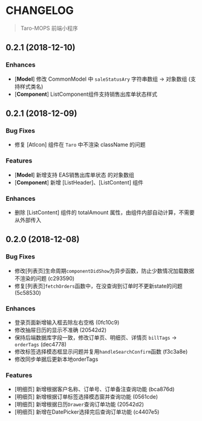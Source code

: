 # CHANGELOG

> Taro-MOPS 前端小程序

## 0.2.1 (2018-12-10)

### Enhances

* [**Model**] 修改 CommonModel 中 `saleStatusAry` 字符串数组 -> 对象数组 (支持样式类名)
* [**Component**] ListComponent组件支持销售出库单状态样式

## 0.2.1 (2018-12-09)

### Bug Fixes

* 修复 [AtIcon] 组件在 `Taro` 中不渲染 className 的问题

### Features

* [**Model**] 新增支持 EAS销售出库单状态 的对象数组
* [**Component**] 新增 [ListHeader]、[ListContent] 组件

### Enhances

* 删除 [ListContent] 组件的 totalAmount 属性，由组件内部自动计算，不需要从外部传入

## 0.2.0 (2018-12-08)

### Bug Fixes

* 修改[列表页]生命周期`componentDidShow`为异步函数，防止少数情况加载数据不渲染的问题 (c293590)
* 修复[列表页]`fetchOrders`函数中，在没查询到订单时不更新state的问题 (5c58530)

### Enhances

* 登录页面新增输入框去除左右空格 (0fc10c9)
* 修改抽屉日历的显示不准确 (20542d2)
* 保持后端数据库字段一致，修改订单页、明细页、详情页 `billTags` -> `orderTags` (dec4778)
* 修改标签选择模态框显示问题并复用`handleSearchConfirm`函数 (f3c3a8e)
* 修改同步单据后更新本地orderTags

### Features

* [明细页] 新增根据客户名称、订单号、订单备注查询功能 (bca876d)
* [明细页] 新增根据订单标签选择模态窗并查询功能 (0561cde)
* [明细页] 新增根据日历`Drawer`查询订单功能 (20542d2)
* [明细页] 新增在DatePicker选择完后查询订单功能 (c4407e5)
